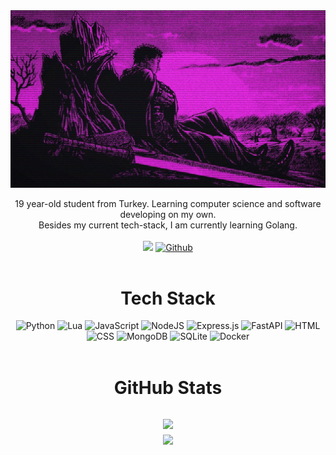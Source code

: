 <div align="center">
  
<img src="./banner.png" alt="Banner" width="550"/>

19 year-old student from Turkey. Learning computer science and software developing on my own. <br>Besides my current tech-stack, I am currently learning Golang.<br><br>
[![](https://visitcount.itsvg.in/api?id=lilmirac&icon=0&color=565f89)](https://visitcount.itsvg.in)
[![Github](https://img.shields.io/github/followers/lilmirac?label=Follow&style=social)](https://github.com/lilmirac)
<br><br>
# Tech Stack
![Python](https://img.shields.io/badge/python-3670A0?style=for-the-badge&logo=python&logoColor=ffdd54) ![Lua](https://img.shields.io/badge/lua-%232C2D72.svg?style=for-the-badge&logo=lua&logoColor=white) ![JavaScript](https://img.shields.io/badge/javascript-%23323330.svg?style=for-the-badge&logo=javascript&logoColor=%23F7DF1E) ![NodeJS](https://img.shields.io/badge/node.js-6DA55F?style=for-the-badge&logo=node.js&logoColor=white) ![Express.js](https://img.shields.io/badge/express.js-%23404d59.svg?style=for-the-badge&logo=express&logoColor=%2361DAFB) ![FastAPI](https://img.shields.io/badge/FastAPI-005571?style=for-the-badge&logo=fastapi) ![HTML](https://img.shields.io/badge/html5-%23E34F26.svg?style=for-the-badge&logo=html5&logoColor=white) ![CSS](https://img.shields.io/badge/css3-%231572B6.svg?style=for-the-badge&logo=css3&logoColor=white) ![MongoDB](https://img.shields.io/badge/MongoDB-%234ea94b.svg?style=for-the-badge&logo=mongodb&logoColor=white) ![SQLite](https://img.shields.io/badge/sqlite-%2307405e.svg?style=for-the-badge&logo=sqlite&logoColor=white) ![Docker](https://img.shields.io/badge/docker-%230db7ed.svg?style=for-the-badge&logo=docker&logoColor=white)<br><br>
# GitHub Stats
![](https://github-readme-stats.vercel.app/api?username=lilmirac&theme=tokyonight&hide_border=false&include_all_commits=false&count_private=false)<br/>
![](https://github-readme-stats.vercel.app/api/top-langs/?username=lilmirac&theme=tokyonight&hide_border=false&include_all_commits=false&count_private=false&layout=compact)
---
</div>
